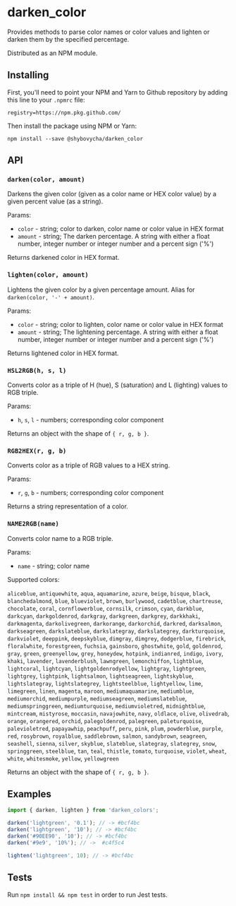 # darken_color

Provides methods to parse color names or color values and lighten or darken them by
the specified percentage.

Distributed as an NPM module.

## Installing

First, you'll need to point your NPM and Yarn to Github repository by adding this line to your `.npmrc` file:

```
registry=https://npm.pkg.github.com/
```

Then install the package using NPM or Yarn:

```
npm install --save @shybovycha/darken_color
```

## API

### `darken(color, amount)`

Darkens the given color (given as a color name or HEX color value) by a given percent value (as a string).

Params:

* `color` - string; color to darken, color name or color value in HEX format
* `amount` - string; The darken percentage. A string with either a float number, integer number or integer number and a percent sign ('%')

Returns darkened color in HEX format.

### `lighten(color, amount)`

Lightens the given color by a given percentage amount.
Alias for `darken(color, '-' + amount)`.

Params:

* `color` - string; color to lighten, color name or color value in HEX format
* `amount` - string; The lightening percentage. A string with either a float number, integer number or integer number and a percent sign ('%')

Returns lightened color in HEX format.

### `HSL2RGB(h, s, l)`

Converts color as a triple of H (hue), S (saturation) and L (lighting) values to RGB triple.

Params:

* `h`, `s`, `l` - numbers; corresponding color component

Returns an object with the shape of `{ r, g, b }`.

### `RGB2HEX(r, g, b)`

Converts color as a triple of RGB values to a HEX string.

Params:

* `r`, `g`, `b` - numbers; corresponding color component

Returns a string representation of a color.

### `NAME2RGB(name)`

Converts color name to a RGB triple.

Params:

* `name` - string; color name

Supported colors:

`aliceblue`, `antiquewhite`, `aqua`, `aquamarine`, `azure`, `beige`, `bisque`, `black`, `blanchedalmond`, `blue`, `blueviolet`, `brown`, `burlywood`, `cadetblue`, `chartreuse`, `chocolate`, `coral`, `cornflowerblue`, `cornsilk`, `crimson`, `cyan`, `darkblue`, `darkcyan`, `darkgoldenrod`, `darkgray`, `darkgreen`, `darkgrey`, `darkkhaki`, `darkmagenta`, `darkolivegreen`, `darkorange`, `darkorchid`, `darkred`, `darksalmon`, `darkseagreen`, `darkslateblue`, `darkslategray`, `darkslategrey`, `darkturquoise`, `darkviolet`, `deeppink`, `deepskyblue`, `dimgray`, `dimgrey`, `dodgerblue`, `firebrick`, `floralwhite`, `forestgreen`, `fuchsia`, `gainsboro`, `ghostwhite`, `gold`, `goldenrod`, `gray`, `green`, `greenyellow`, `grey`, `honeydew`, `hotpink`, `indianred`, `indigo`, `ivory`, `khaki`, `lavender`, `lavenderblush`, `lawngreen`, `lemonchiffon`, `lightblue`, `lightcoral`, `lightcyan`, `lightgoldenrodyellow`, `lightgray`, `lightgreen`, `lightgrey`, `lightpink`, `lightsalmon`, `lightseagreen`, `lightskyblue`, `lightslategray`, `lightslategrey`, `lightsteelblue`, `lightyellow`, `lime`, `limegreen`, `linen`, `magenta`, `maroon`, `mediumaquamarine`, `mediumblue`, `mediumorchid`, `mediumpurple`, `mediumseagreen`, `mediumslateblue`, `mediumspringgreen`, `mediumturquoise`, `mediumvioletred`, `midnightblue`, `mintcream`, `mistyrose`, `moccasin`, `navajowhite`, `navy`, `oldlace`, `olive`, `olivedrab`, `orange`, `orangered`, `orchid`, `palegoldenrod`, `palegreen`, `paleturquoise`, `palevioletred`, `papayawhip`, `peachpuff`, `peru`, `pink`, `plum`, `powderblue`, `purple`, `red`, `rosybrown`, `royalblue`, `saddlebrown`, `salmon`, `sandybrown`, `seagreen`, `seashell`, `sienna`, `silver`, `skyblue`, `slateblue`, `slategray`, `slategrey`, `snow`, `springgreen`, `steelblue`, `tan`, `teal`, `thistle`, `tomato`, `turquoise`, `violet`, `wheat`, `white`, `whitesmoke`, `yellow`, `yellowgreen`

Returns an object with the shape of `{ r, g, b }`.

## Examples

```js
import { darken, lighten } from 'darken_colors';

darken('lightgreen', '0.1'); // -> #bcf4bc
darken('lightgreen', '10'); // -> #bcf4bc
darken('#90EE90', '10'); // -> #bcf4bc
darken('#9e9', '10%'); // ->  #c4f5c4

lighten('lightgreen', 10); // -> #bcf4bc
```

## Tests

Run `npm install && npm test` in order to run Jest tests.
